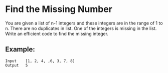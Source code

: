 # Find the Missing Number

You are given a list of n-1 integers and these integers are in the range of 1 to n. There are no duplicates in list. One of the integers is missing in the list. Write an efficient code to find the missing integer.

## Example:

```
Input    [1, 2, 4, ,6, 3, 7, 8]
Output   5
```
